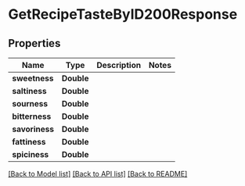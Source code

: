 # GetRecipeTasteByID200Response

## Properties
Name | Type | Description | Notes
------------ | ------------- | ------------- | -------------
**sweetness** | **Double** |  | 
**saltiness** | **Double** |  | 
**sourness** | **Double** |  | 
**bitterness** | **Double** |  | 
**savoriness** | **Double** |  | 
**fattiness** | **Double** |  | 
**spiciness** | **Double** |  | 

[[Back to Model list]](../README.md#documentation-for-models) [[Back to API list]](../README.md#documentation-for-api-endpoints) [[Back to README]](../README.md)


